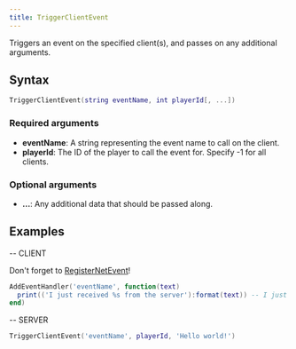 ```yaml
---
title: TriggerClientEvent
---
```


Triggers an event on the specified client(s), and passes on any additional arguments.

Syntax
------

```lua
TriggerClientEvent(string eventName, int playerId[, ...])
```

### Required arguments
- **eventName**: A string representing the event name to call on the client.
- **playerId**: The ID of the player to call the event for. Specify -1 for all clients.

### Optional arguments
- **...**: Any additional data that should be passed along.

Examples
--------

-- CLIENT

Don't forget to [RegisterNetEvent][]!
```lua
AddEventHandler('eventName', function(text)
  print(('I just received %s from the server'):format(text)) -- I just received Hello world! from the server
end)
```
-- SERVER
```lua
TriggerClientEvent('eventName', playerId, 'Hello world!')
```
[RegisterNetEvent]: /docs/scripting-reference/runtimes/lua/functions/RegisterNetEvent/

